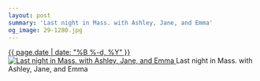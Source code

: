 ```yaml
---
layout: post
summary: 'Last night in Mass. with Ashley, Jane, and Emma'
og_image: 29-1280.jpg
---
```


<p>
 <time>
  <a href="/29">
   {{ page.date | date: "%B %-d, %Y" }}
  </a>
 </time>
 <a href="/29">
  <img alt="Last night in Mass. with Ashley, Jane, and Emma" sizes="(min-width: 700px) 50vw, calc(100vw - 2rem)" src="{{ site.assets_url }}/29-640.jpg" srcset="{{ site.assets_url }}/29-1280.jpg 1280w, {{ site.assets_url }}/29-960.jpg 960w, {{ site.assets_url }}/29-640.jpg 640w, {{ site.assets_url }}/29-320.jpg 320w"/>
 </a>
 <span>
  Last night in Mass. with Ashley, Jane, and Emma
 </span>
</p>
